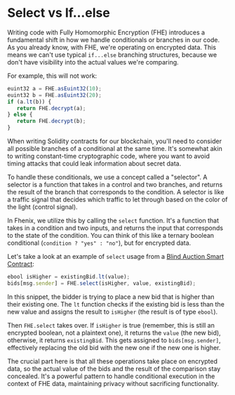 # Select vs If...else

Writing code with Fully Homomorphic Encryption (FHE) introduces a fundamental shift in how we handle conditionals or branches in our code. As you already know, with FHE, we're operating on encrypted data. This means we can't use typical `if...else` branching structures, because we don't have visibility into the actual values we're comparing.

For example, this will not work:

```Javascript
euint32 a = FHE.asEuint32(10);
euint32 b = FHE.asEuint32(20);
if (a.lt(b)) {
   return FHE.decrypt(a);
} else {
   return FHE.decrypt(b);
}
```

When writing Solidity contracts for our blockchain, you'll need to consider all possible branches of a conditional at the same time. It's somewhat akin to writing constant-time cryptographic code, where you want to avoid timing attacks that could leak information about secret data.

To handle these conditionals, we use a concept called a "selector". 
A selector is a function that takes in a control and two branches, and returns the result of the branch that corresponds to the condition. A selector is like a traffic signal that decides which traffic to let through based on the color of the light (control signal).

In Fhenix, we utilize this by calling the `select` function. It's a function that takes in a condition and two inputs, and returns the input that corresponds to the state of the condition. You can think of this like a ternary boolean conditional (`condition ? "yes" : "no"`), but for encrypted data.

Let's take a look at an example of `select` usage from a [Blind Auction Smart Contract](../../examples/reference-dapps/blind-auction/):

```Javascript
ebool isHigher = existingBid.lt(value); 
bids[msg.sender] = FHE.select(isHigher, value, existingBid);
```

In this snippet, the bidder is trying to place a new bid that is higher than their existing one. The `lt` function checks if the existing bid is less than the new value and assigns the result to `isHigher` (the result is of type `ebool`).

Then `FHE.select` takes over. If `isHigher` is true (remember, this is still an encrypted boolean, not a plaintext one), it returns the `value` (the new bid), otherwise, it returns `existingBid`. This gets assigned to `bids[msg.sender]`, effectively replacing the old bid with the new one if the new one is higher.

The crucial part here is that all these operations take place on encrypted data, so the actual value of the bids and the result of the comparison stay concealed. It's a powerful pattern to handle conditional execution in the context of FHE data, maintaining privacy without sacrificing functionality.